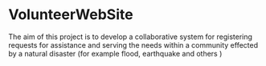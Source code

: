 # VolunteerWebSite
 The aim of this project is to develop a collaborative system for registering requests for assistance and serving the needs within a community effected by a natural disaster (for example flood, earthquake and others ) 
